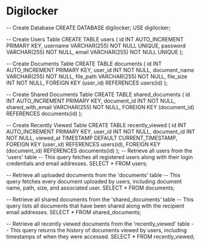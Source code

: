 # Digilocker

-- Create Database
CREATE DATABASE digilocker;
USE digilocker;

-- Create Users Table
CREATE TABLE users (
    id INT AUTO_INCREMENT PRIMARY KEY,
    username VARCHAR(255) NOT NULL UNIQUE,
    password VARCHAR(255) NOT NULL,
    email VARCHAR(255) NOT NULL UNIQUE
);

-- Create Documents Table
CREATE TABLE documents (
    id INT AUTO_INCREMENT PRIMARY KEY,
    user_id INT NOT NULL,
    document_name VARCHAR(255) NOT NULL,
    file_path VARCHAR(255) NOT NULL,
    file_size INT NOT NULL,
    FOREIGN KEY (user_id) REFERENCES users(id)
);

-- Create Shared Documents Table
CREATE TABLE shared_documents (
    id INT AUTO_INCREMENT PRIMARY KEY,
    document_id INT NOT NULL,
    shared_with_email VARCHAR(255) NOT NULL,
    FOREIGN KEY (document_id) REFERENCES documents(id)
);

-- Create Recently Viewed Table
CREATE TABLE recently_viewed (
    id INT AUTO_INCREMENT PRIMARY KEY,
    user_id INT NOT NULL,
    document_id INT NOT NULL,
    viewed_at TIMESTAMP DEFAULT CURRENT_TIMESTAMP,
    FOREIGN KEY (user_id) REFERENCES users(id),
    FOREIGN KEY (document_id) REFERENCES documents(id)
);
-- Retrieve all users from the 'users' table
-- This query fetches all registered users along with their login credentials and email addresses.
SELECT * FROM users;

-- Retrieve all uploaded documents from the 'documents' table
-- This query fetches every document uploaded by users, including document name, path, size, and associated user.
SELECT * FROM documents;

-- Retrieve all shared documents from the 'shared_documents' table
-- This query lists all documents that have been shared along with the recipient email addresses.
SELECT * FROM shared_documents;

-- Retrieve all recently viewed documents from the 'recently_viewed' table
-- This query returns the history of documents viewed by users, including timestamps of when they were accessed.
SELECT * FROM recently_viewed;




